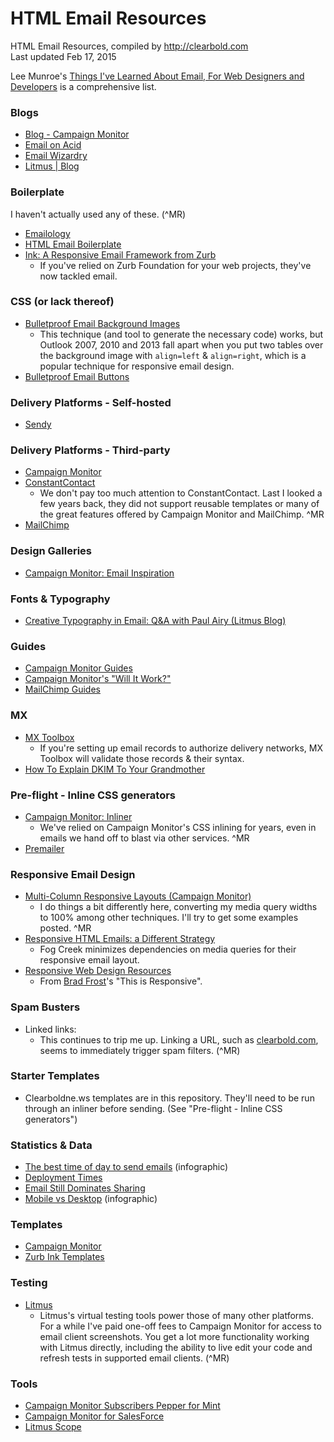 HTML Email Resources
====================

HTML Email Resources, compiled by http://clearbold.com  
Last updated Feb 17, 2015

Lee Munroe's [Things I've Learned About Email, For Web Designers and Developers](http://www.leemunroe.com/sending-email-designers-developers/) is a comprehensive list.


### Blogs

* [Blog - Campaign Monitor](http://www.campaignmonitor.com/blog/)
* [Email on Acid](http://www.emailonacid.com/blog)
* [Email Wizardry](http://emailwizardry.nightjar.com.au/)
* [Litmus | Blog](https://litmus.com/blog/)

### Boilerplate

I haven't actually used any of these. (^MR)

* [Emailology](http://www.emailology.org/#1)
* [HTML Email Boilerplate](http://htmlemailboilerplate.com/)
* [Ink: A Responsive Email Framework from Zurb](http://zurb.com/ink/)
	* If you've relied on Zurb Foundation for your web projects, they've now tackled email.

### CSS (or lack thereof)

* [Bulletproof Email Background Images](http://emailbg.net/)
	* This technique (and tool to generate the necessary code) works, but Outlook 2007, 2010 and 2013 fall apart when you put two tables over the background image with `align=left` & `align=right`, which is a popular technique for responsive email design.
* [Bulletproof Email Buttons](http://buttons.cm/)

### Delivery Platforms - Self-hosted

* [Sendy](http://sendy.co/)

### Delivery Platforms - Third-party

* [Campaign Monitor](http://campaignmonitor.com)
* [ConstantContact](http://www.constantcontact.com/index.jsp)
	* We don't pay too much attention to ConstantContact. Last I looked a few years back, they did not support reusable templates or many of the great features offered by Campaign Monitor and MailChimp. ^MR
* [MailChimp](http://www.mailchimp.com)

### Design Galleries

* [Campaign Monitor: Email Inspiration](http://www.campaignmonitor.com/gallery/)

### Fonts & Typography

* [Creative Typography in Email: Q&A with Paul Airy (Litmus Blog)](https://litmus.com/blog/creative-typography-in-email-qa-with-paul-airy)

### Guides

* [Campaign Monitor Guides](http://www.campaignmonitor.com/guides/)
* [Campaign Monitor's "Will It Work?"](http://www.campaignmonitor.com/resources/will-it-work/)
* [MailChimp Guides](http://mailchimp.com/resources/)

### MX

* [MX Toolbox](http://www.mxtoolbox.com/SuperTool.aspx)
	* If you're setting up email records to authorize delivery networks, MX Toolbox will validate those records & their syntax.
* [How To Explain DKIM To Your Grandmother](http://www.messagesystems.com/blog/dkim-for-grandma/)

### Pre-flight - Inline CSS generators

* [Campaign Monitor: Inliner](http://inliner.cm/)
	* We've relied on Campaign Monitor's CSS inlining for years, even in emails we hand off to blast via other services. ^MR
* [Premailer](http://premailer.dialect.ca/)
  
### Responsive Email Design

* [Multi-Column Responsive Layouts (Campaign Monitor)](http://www.campaignmonitor.com/guides/mobile/responsive/)
	* I do things a bit differently here, converting my media query widths to 100% among other techniques. I'll try to get some examples posted. ^MR
* [Responsive HTML Emails: a Different Strategy](http://blog.fogcreek.com/responsive-html-emails-a-different-strategy/)
	* Fog Creek minimizes dependencies on media queries for their responsive email layout.
* [Responsive Web Design Resources](http://bradfrost.github.io/this-is-responsive/resources.html#email-design)
	* From [Brad Frost](https://github.com/bradfrost)'s "This is Responsive".

### Spam Busters

* Linked links:
	* This continues to trip me up. Linking a URL, such as [clearbold.com](clearbold.com), seems to immediately trigger spam filters. (^MR)

### Starter Templates

* Clearboldne.ws templates are in this repository. They'll need to be run through an inliner before sending. (See "Pre-flight - Inline CSS generators")

### Statistics & Data

* [The best time of day to send emails](http://www.adverblog.com/2012/10/12/the-best-time-of-day-to-send-emails-infographic/) (infographic)
* [Deployment Times](http://www.emailstatcenter.com/DeploymentTimes.html)
* [Email Still Dominates Sharing](http://blog.digg.com/post/49264812779/were-still-learning)
* [Mobile vs Desktop](https://www.pinterest.com/pin/34973334579201964/) (infographic)

### Templates

* [Campaign Monitor](http://www.campaignmonitor.com/templates/)
* [Zurb Ink Templates](http://zurb.com/ink/templates.php)

### Testing

* [Litmus](https://litmus.com/)
	* Litmus's virtual testing tools power those of many other platforms. For a while I've paid one-off fees to Campaign Monitor for access to email client screenshots. You get a lot more functionality working with Litmus directly, including the ability to live edit your code and refresh tests in supported email clients. (^MR)

### Tools

* [Campaign Monitor Subscribers Pepper for Mint](https://github.com/circa1977/sk.campaignmonitor_subscribers.pepper)
* [Campaign Monitor for SalesForce](http://blog.marketincontext.com/post/63514261547/campaign-monitor-for-salesforce-powerful-affordable)
* [Litmus Scope](https://litmus.com/scope/)
